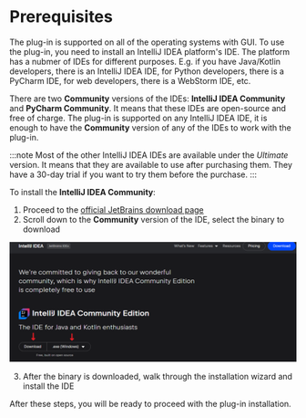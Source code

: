 # Prerequisites

The plug-in is supported on all of the operating systems with GUI. To use the plug-in, you need to install an IntelliJ IDEA platform's IDE. The platform has a nubmer of IDEs for different purposes. E.g. if you have Java/Kotlin developers, there is an IntelliJ IDEA IDE, for Python developers, there is a PyCharm IDE, for web developers, there is a WebStorm IDE, etc.

There are two **Community** versions of the IDEs: **IntelliJ IDEA Community** and **PyCharm Community**. It means that these IDEs are open-source and free of charge. The plug-in is supported on any IntelliJ IDEA IDE, it is enough to have the **Community** version of any of the IDEs to work with the plug-in. 

:::note
Most of the other IntelliJ IDEA IDEs are available under the *Ultimate* version. It means that they are available to use after purchasing them. They have a 30-day trial if you want to try them before the purchase.
:::

To install the **IntelliJ IDEA Community**:
1. Proceed to the [official JetBrains download page](https://www.jetbrains.com/idea/download)
2. Scroll down to the **Community** version of the IDE, select the binary to download

![Download IntelliJ](../images/intellij/download_intellij.png)

3. After the binary is downloaded, walk through the installation wizard and install the IDE

After these steps, you will be ready to proceed with the plug-in installation.
